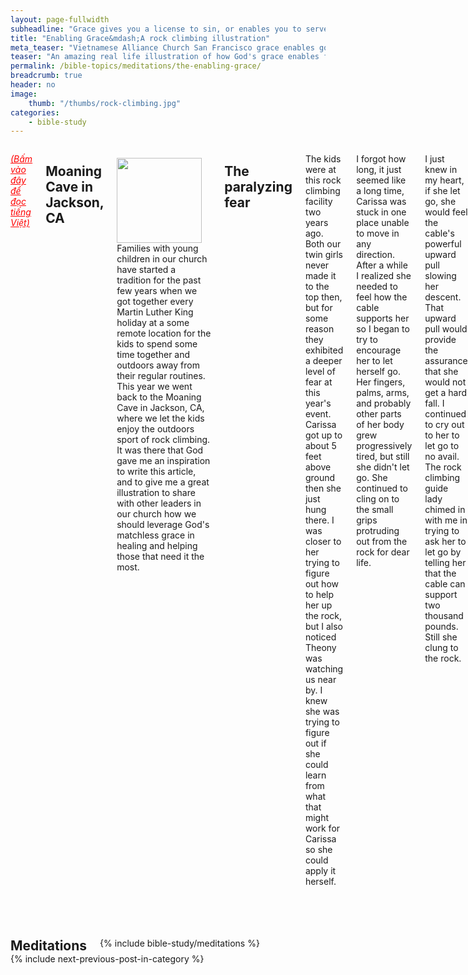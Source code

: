```yaml
---
layout: page-fullwidth
subheadline: "Grace gives you a license to sin, or enables you to serve God?"
title: "Enabling Grace&mdash;A rock climbing illustration"
meta_teaser: "Vietnamese Alliance Church San Francisco grace enables good works"
teaser: "An amazing real life illustration of how God's grace enables folks to do the impossible. The feat may be easy for some, but for others they may be impossible. These folks need a huge dose of God's grace to overcome their fears so they may achieve their impossibilities. For folks that are already achievers, there is no need to teach or encourage them, as a matter of fact you can't even stop them. This article addresses the meeting of the need of more feeble Christians like Mr. Feeble-mind in John Bunyan's Pilgrim's Progress. I'm one such feeble-minded Christian."
permalink: /bible-topics/meditations/the-enabling-grace/
breadcrumb: true
header: no
image:
    thumb: "/thumbs/rock-climbing.jpg"
categories:
    - bible-study
---
```

<!--more-->
<div class="row">
<div class="medium-8 columns" markdown="1">

<em><a style="color: #ff0000;" href="{{ site.baseurl }}/hoc-kinh-thanh/suy-gam/quyen-nang-cua-an-dien/">(Bấm vào đây để đọc tiếng Việt)</a></em>

## Moaning Cave in Jackson, CA

<div>
<p>
<img alt src="{{ site.baseurl }}/images/rock-climbing.jpg" style="border: 0px none; margin: 7px 15px 0px 0px; max-width: 100%; height: 136px; padding: 0px; float: left;">
Families with young children in our church have started a tradition for the past few years when we got together every Martin Luther King holiday at a some remote location for the kids to spend some time together and outdoors away from their regular routines. This year we went back to the Moaning Cave in Jackson, CA, where we let the kids enjoy the outdoors sport of rock climbing. It was there that God gave me an inspiration to write this article, and to give me a great illustration to share with other leaders in our church how we should leverage God's matchless grace in healing and helping those that need it the most.
</p>
</div>

## The paralyzing fear

The kids were at this rock climbing facility two years ago. Both our twin girls never made it to the top then, but for some reason they exhibited a deeper level of fear at this year's event. Carissa got up to about 5 feet above ground then she just hung there. I was closer to her trying to figure out how to help her up the rock, but I also noticed Theony was watching us near by. I knew she was trying to figure out if she could learn from what that might work for Carissa so she could apply it herself.

I forgot how long, it just seemed like a long time, Carissa was stuck in one place unable to move in any direction. After a while I realized she needed to feel how the cable supports her so I began to try to encourage her to let herself go. Her fingers, palms, arms, and probably other parts of her body grew progressively tired, but still she didn't let go. She continued to cling on to the small grips protruding out from the rock for dear life.

I just knew in my heart, if she let go, she would feel the cable's powerful upward pull slowing her descent. That upward pull would provide the assurance that she would not get a hard fall. I continued to cry out to her to let go to no avail. The rock climbing guide lady chimed in with me in trying to ask her to let go by telling her that the cable can support two thousand pounds. Still she clung to the rock.

Other folks tried to show her what other grip points for her to grab with her already very tired fingers, or where to rest her weary feet. But the instructions came from others didn't help the matter one bit as she got more frustrated. She simply couldn't move. But I wasn't frustrated. I knew what she was facing, because I had been there during a very trying time in my life. It seemed as if God's love was pouring out in my heart to wait, for the right moment.

## Trusting the cable

Carissa must have come to a place when she learned she could trust the cable, that it would not cause any harm to come to her. Once she got there, I knew she would be able to make it to the top, and to enjoy the journey at the same time.

After what seemed like a long time, I began to reach out to Carissa, to let her feel my support with my hands and shoulders under her weight, and encouraged her to let go of the rock. Letting go she did, but probably not after she had no strength left to hold on.

Though Carissa had gotten safely on the ground, she descended with my support instead of letting her full weight ride on the cable to experience its working against gravity on her favor. I knew she needed to develop this trust on the cable before she could reach the top, if she still has it in her to try again.

After getting down safely on the ground, she began to ask me to massage her hands, wrists, and arms. Carissa had recovered somewhat, her hands were still shaking but she asked the guide to put the harness on her again. This time I knew what I had to do to help her. As soon as she was barely two feet above ground, I asked her to let go. She did, and she felt the upward tug of the powerful cable. Then after a few tries like that, climbing a short distance up, letting herself drop, she learned to trust the cable, and then the bell at the twenty foot high peak was all of a sudden within her reach. And then she made more trips up and down the rock.

## God is our mighty cable

As many of us witnessed Carissa's struggle that, we can draw many great lessons especially as leaders, pastors, and Sunday School teachers in our church. You are the one who are tasked with the job of helping such ones like Carissa to ascend the rock of their faith.

Did Carissa find the tips on how she could ascend the rock helpful? Not one bit. They actually made her more frustrated. All the helpers around her did not see the magnitude of her fear. Telling her to stop being afraid would not take away her fear. Telling about the myriad grips on the rock's surface would make her panic. Getting angry with her would increase her pain.

Now let us imagine Carissa is like many Christians in our church. Climbing the rock is nothing compared with ascending the stairway to heaven. While the cable helps Carissa climb, it took our Lord Jesus to leave heaven and be crucified on the cross to get us up there. Now which is harder? Then why are many leaders still trying to make the same mistakes like when we tried to help Carissa ascend the rock? Do you know how useless those tips are? I know, because they are useless to me. And we saw it before our very eyes at the foot of the tall rocky challenge. Nevertheless, the tips may come in handy when the core issue of fear is resolved.

Once Carissa found for herself that she could trust the cable, the rest is history. This cable is like God's Grace, Mercies, and Faithfulness all combined whose tensile strength is increased by the power that created the universe and treated with the blood of the Son of God and guaranteed with an oath directly from the One in Whom there is no shadow of turning (Hebrews 6:13).

If we know how the knowledge of the trustworthy cable helps Carissa, why are folks afraid of letting Christians know of the amazing scarlett cord of redemption (Joshua 2:18)? Many folks are afraid that if they know of this cord they will be given a license to sin, but did we see this during Carissa's struggle? What happened after she learned of the "grace" of the cable? Did she squander this knowledge? Did she find it an excuse to quit? No, she found strength, she felt an irresistible urge to reach for the stars. Like Carissa, Christians who discovered God's grace&mdash;cable&mdash;become slave to righteousness, they can't resist doing good, to get to the peak of what God has in store for them. My advise to church leaders is you should take advantage of God's cable of grace to let Christians know that He would not let them fall.

## Living in fear is burdensome

Let's suppose someone tries to motivate Carissa to climb to the top using fear or rewards: Don't let go, because if you do, you'll fall and hurt real bad. If you get to the top, there will be a great reward waiting for you. Or using shame, or cheers, or pep talks? None of those things would have worked for Carissa as her fear was too overwhelming. And yet this strategy is often used to motivate Christians. They might work for worldly goals, but for something as impossible as having our sins wiped as clean as snow, for becoming children of God, leave them to the world.

Many Christians struggle much like Carissa did. Their ascending to the height as far as heaven while being motivated by fear proves too much for them. Year by year they wait for a revival meeting, a "bồi linh" event, only to be disappointed, while the specifications of God's grace's tensile strength is clearly shown the wonderful scriptures if they know where to look. God gives us 52 Sundays a year with 52 chances to proclaim through sermons and Sunday School lessons to grow people's faith as they learn of God's cable. Let us not leave this wonderful job to others.

> <sup>15</sup>If anyone confesses that Jesus is the Son of God, God resides in him and he in God.  <sup>16</sup>And we have come to know and to believe the love that God has in us. God is love, and the one who resides in love resides in God, and God resides in him.  <sup>17</sup><u>By this love is perfected with us, so that we may have confidence in the day of judgment</u>, because just as Jesus is, so also are we in this world.  <sup>18</sup>There is no fear in love, but perfect love drives out fear, because fear has to do with punishment. The one who fears punishment has not been perfected in love.  <sup>19</sup>We love because he loved us first. <cite>(I John 4:15-19)</cite>

{% include bible-study/bible-study-footer %}
</div><!-- /.medium-8.columns -->
<div class="bible-index medium-4 columns">

<h2 style="margin: 0px">Meditations</h2>
        {% include bible-study/meditations %}
</div><!-- /.medium-4.columns -->
</div><!-- /.row -->

<div class="small-12" style="padding: 0px; border-bottom: none;">
    {% include next-previous-post-in-category %}
</div>
